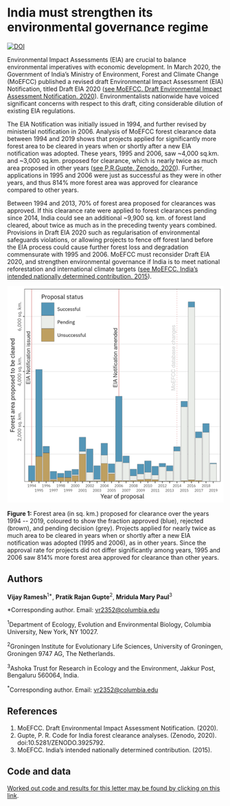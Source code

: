 # India must strengthen its environmental governance regime

[![DOI](https://zenodo.org/badge/DOI/10.5281/zenodo.3925792.svg)](https://doi.org/10.5281/zenodo.3925792)

Environmental Impact Assessments (EIA) are crucial to balance environmental imperatives with economic development. In March 2020, the Government of India’s Ministry of Environment, Forest and Climate Change (MoEFCC) published a revised draft Environmental Impact Assessment (EIA) Notification, titled Draft EIA 2020 ([see MoEFCC. Draft Environmental Impact Assessment Notification. 2020](http://environmentclearance.nic.in/writereaddata/Draft_EIA_2020.pdf)). Environmentalists nationwide have voiced significant concerns with respect to this draft, citing considerable dilution of existing EIA regulations. 

The EIA Notification was initially issued in 1994, and further revised by ministerial notification in 2006. Analysis of MoEFCC forest clearance data between 1994 and 2019 shows that projects applied for significantly more forest area to be cleared in years when or shortly after a new EIA notification was adopted. These years, 1995 and 2006, saw ~4,000 sq.km. and ~3,000 sq.km. proposed for clearance, which is nearly twice as much area proposed in other years ([see P.R.Gupte. Zenodo. 2020](https://doi.org/10.5281/zenodo.3925792)). Further, applications in 1995 and 2006 were just as successful as they were in other years, and thus 814% more forest area was approved for clearance compared to other years. 

Between 1994 and 2013, 70% of forest area proposed for clearances was approved. If this clearance rate were applied to forest clearances pending since 2014, India could see an additional ~9,900 sq. km. of forest land cleared, about twice as much as in the preceding twenty years combined. Provisions in Draft EIA 2020 such as regularisation of environmental safeguards violations, or allowing projects to fence off forest land before the EIA process could cause further forest loss and degradation commensurate with 1995 and 2006. MoEFCC must reconsider Draft EIA 2020, and strengthen environmental governance if India is to meet national reforestation and international climate targets ([see MoEFCC. India’s intended nationally determined contribution. 2015](https://www4.unfccc.int/sites/ndcstaging/PublishedDocuments/India%20First/INDIA%20INDC%20TO%20UNFCCC.pdf)). 

![Forest area applied to be cleared 1994 -- 2019. Colours represent the outcomes of the applications.](https://github.com/pratikunterwegs/forest-clearance-india/blob/master/Figures/fig_area_by_year.png)

**Figure 1:** Forest area (in sq. km.) proposed for clearance over the years 1994 -- 2019, coloured to show the fraction approved (blue), rejected (brown), and pending decision (grey). Projects applied for nearly twice as much area to be cleared in years when or shortly after a new EIA notification was adopted (1995 and 2006), as in other years. Since the approval rate for projects did not differ significantly among years, 1995 and 2006 saw 814% more forest area approved for clearance than other years.

## Authors

**Vijay Ramesh**<sup>1*</sup>, **Pratik Rajan Gupte**<sup>2</sup>, **Mridula Mary Paul**<sup>3</sup>

*Corresponding author. Email: vr2352@columbia.edu 

<sup>1</sup>Department of Ecology, Evolution and Environmental Biology, Columbia University, New York, NY 10027.

<sup>2</sup>Groningen Institute for Evolutionary Life Sciences, University of Groningen, Groningen 9747 AG, The Netherlands.

<sup>3</sup>Ashoka Trust for Research in Ecology and the Environment, Jakkur Post, Bengaluru 560064, India.

<sup>*</sup>Corresponding author. Email: vr2352@columbia.edu 

## References

1. MoEFCC. Draft Environmental Impact Assessment Notification. (2020).
2. Gupte, P. R. Code for India forest clearance analyses. (Zenodo, 2020). doi:10.5281/ZENODO.3925792.
3. MoEFCC. India’s intended nationally determined contribution. (2015). 

## Code and data

[Worked out code and results for this letter may be found by clicking on this link](https://pratikunterwegs.github.io/forest-clearance-india/).
